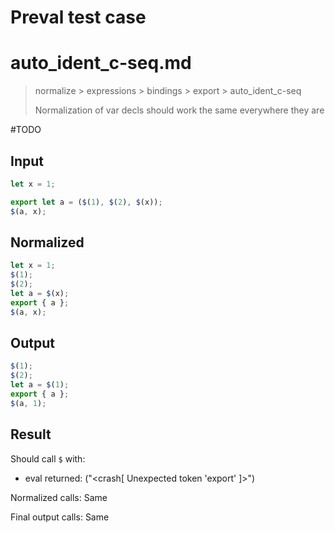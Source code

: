 # Preval test case

# auto_ident_c-seq.md

> normalize > expressions > bindings > export > auto_ident_c-seq
>
> Normalization of var decls should work the same everywhere they are

#TODO

## Input

`````js filename=intro
let x = 1;

export let a = ($(1), $(2), $(x));
$(a, x);
`````

## Normalized

`````js filename=intro
let x = 1;
$(1);
$(2);
let a = $(x);
export { a };
$(a, x);
`````

## Output

`````js filename=intro
$(1);
$(2);
let a = $(1);
export { a };
$(a, 1);
`````

## Result

Should call `$` with:
 - eval returned: ("<crash[ Unexpected token 'export' ]>")

Normalized calls: Same

Final output calls: Same
